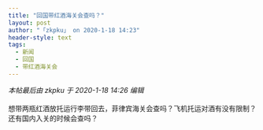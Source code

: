 ```yaml
---
title: "回国带红酒海关会查吗？"
layout: post
author: "「zkpku」 on 2020-1-18 14:23"
header-style: text
tags:
  - 新闻
  - 回国
  - 带红酒海关会
---
```


<head></head>
<body>
 <i class="pstatus"> 本帖最后由 zkpku 于 2020-1-18 14:26 编辑 </i>
 <br> 
 <br> 想带两瓶红酒放托运行李带回去，菲律宾海关会查吗？飞机托运对酒有没有限制？
 <br> 还有国内入关的时候会查吗？
 <br> 
 <br> 
 <br>
</body>


